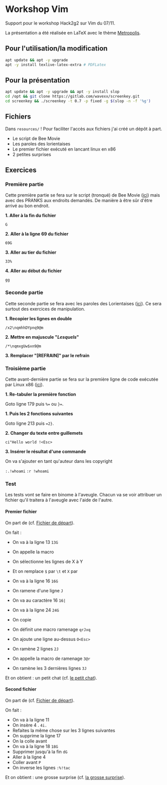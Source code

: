 # Workshop Vim

Support pour le workshop Hack2g2 sur Vim du 07/11.

La présentation a été réalisée en LaTeX avec le thème [Metropolis](https://github.com/matze/mtheme).

## Pour l'utilisation/la modification

```bash
apt update && apt -y upgrade
apt -y install texlive-latex-extra # PDFLatex
```

## Pour la présentation

```bash
apt update && apt -y upgrade && apt -y install slop
cd /opt && git clone https://gitlab.com/wavexx/screenkey.git
cd screenkey && ./screenkey -t 0.7 -p fixed -g $(slop -n -f '%g')
```

## Fichiers

Dans `resources/` !
Pour faciliter l'accès aux fichiers j'ai créé un dépôt à part.

* Le script de Bee Movie
* Les paroles des lorientaises
* Le premier fichier exécuté en lancant linux en x86
* 2 petites surprises

## Exercices

### Première partie

Cette première partie se fera sur le script (tronqué) de Bee Movie ([ici](resources/garbage)) mais avec des PRANKS aux endroits demandés.
De manière à être sûr d'être arrivé au bon endroit.

__1. Aller à la fin du fichier__

`G`

__2. Aller à la ligne 69 du fichier__

`69G`

__3. Aller au tier du fichier__

`33%`

__4. Aller au début du fichier__

`gg`

### Seconde partie

Cette seconde partie se fera avec les paroles des Lorientaises ([ici](resources/lyrics)).
Ce sera surtout des exercices de manipulation.

__1. Recopier les lignes en double__

`/x2\nqmhhDYpnq9@m`

__2. Mettre en majuscule "*Lesquels*"__

`/*\nqmxgUw$xn9@m`

__3. Remplacer "[REFRAIN]" par le refrain__

### Troisième partie

Cette avant-dernière partie se fera sur la première ligne de code exécutée par Linux x86 ([ici](resources/main.c)).

__1. Re-tabuler la première fonction__

Goto ligne 179 puis `%=` ou `}=`.

__1. Puis les 2 fonctions suivantes__

Goto ligne 213 puis `=2}`.

__2. Changer du texte entre guillemets__

`ci"Hello world !<Esc>`

__3. Insérer le résultat d'une commande__

On va s'ajouter en tant qu'auteur dans les copyright

`:.!whoami`
`:r !whoami`

### Test

Les tests vont se faire en binome à l'aveugle.
Chacun va se voir attribuer un fichier qu'il traitera à l'aveugle avec l'aide de l'autre.

#### Premier fichier

On part de (cf. [Fichier de départ](resources/surprise_0)).

On fait :

* On va à la ligne 13 `13G`
* On appelle la macro

* On sélectionne les lignes de X à Y
* Et on remplace `$` par `\t` et `X` par ` `

* On va à la ligne 16 `16G`
* On ramene d'une ligne `J`

* On va au caractère 16 `16|`
* On va à la ligne 24 `24G`
* On copie
* On définit une macro ramenage `qrJxq`

* On ajoute une ligne au-dessus `O<Esc>`
* On ramène 2 lignes `2J`
* On appelle la macro de ramenage `3@r`
* On ramène les 3 dernières lignes `3J`

Et on obtient : un petit chat (cf. [le petit chat](resources/result_surprise_0)).

#### Second fichier

On part de (cf. [Fichier de départ](resources/surprise_1)).

On fait :

* On va à la ligne 11
* On insère 4 . `4i.`
* Refaites la même chose sur les 3 lignes suivantes
* On supprime la ligne 17
* On la colle avant
* On va à la ligne 18 `18G`
* Supprimer jusqu'à la fin `dG`
* Aller à la ligne 4
* Coller avant `P`
* On inverse les lignes `:%!tac`

Et on obtient : une grosse surprise (cf. [la grosse surprise](resources/result_surprise_1)).
